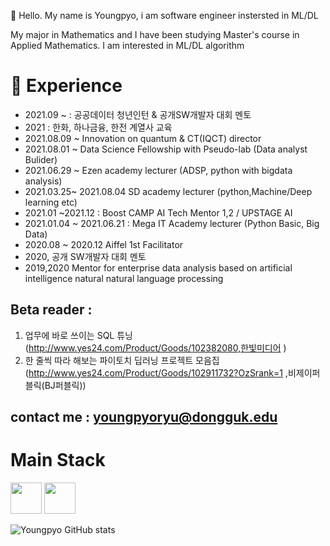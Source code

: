 👋 Hello. My name is Youngpyo, i am software engineer instersted in ML/DL

My major in Mathematics and I have been studying Master's course in Applied Mathematics.
I am interested in ML/DL algorithm



# :pig_nose: Experience
- 2021.09 ~ : 공공데이터 청년인턴 & 공개SW개발자 대회 멘토
- 2021 : 한화, 하나금융, 한전 계열사 교육
- 2021.08.09 ~ Innovation on quantum & CT(IQCT) director
- 2021.08.01 ~ Data Science Fellowship with Pseudo-lab (Data analyst Bulider)
- 2021.06.29 ~ Ezen academy lecturer (ADSP, python with bigdata analysis)
- 2021.03.25~ 2021.08.04 SD academy lecturer (python,Machine/Deep learning etc)
- 2021.01 ~2021.12 : Boost CAMP AI Tech Mentor 1,2 / UPSTAGE AI
- 2021.01.04 ~ 2021.06.21 : Mega IT Academy lecturer (Python Basic, Big Data)
- 2020.08 ~ 2020.12 Aiffel 1st Facilitator
- 2020, 공개 SW개발자 대회 멘토
- 2019,2020 Mentor for enterprise data analysis based on artificial intelligence natural natural language processing

## Beta reader : 
1. 업무에 바로 쓰이는 SQL 튜닝(http://www.yes24.com/Product/Goods/102382080,한빛미디어 )
2. 한 줄씩 따라 해보는 파이토치 딥러닝 프로젝트 모음집(http://www.yes24.com/Product/Goods/102911732?OzSrank=1 ,비제이퍼블릭(BJ퍼블릭))


## contact me : youngpyoryu@dongguk.edu 

# Main Stack

<image src = "https://user-images.githubusercontent.com/29730449/107788544-e08eb100-6d93-11eb-8976-7c452760642b.png" height = "50"> <image src = "https://user-images.githubusercontent.com/29730449/107788572-e8e6ec00-6d93-11eb-80b6-1d4f109fa82d.png" height = "50">



<!--
**Youngpyoryu/Youngpyoryu** is a ✨ _special_ ✨ repository because its `README.md` (this file) appears on your GitHub profile.



Here are some ideas to get you started:

- 🔭 I’m currently working on ...
- 🌱 I’m currently learning ...
- 👯 I’m looking to collaborate on ...
- 🤔 I’m looking for help with ...
- 💬 Ask me about ...
- 📫 How to reach me: ...
- 😄 Pronouns: ...
- ⚡ Fun fact: ...
-->


![Youngpyo GitHub stats](https://github-readme-stats.vercel.app/api?username=Youngpyoryu&show_icons=true&theme=radical)
